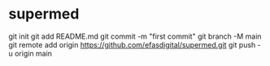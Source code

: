 # supermed

git init
git add README.md
git commit -m "first commit"
git branch -M main
git remote add origin https://github.com/efasdigital/supermed.git
git push -u origin main